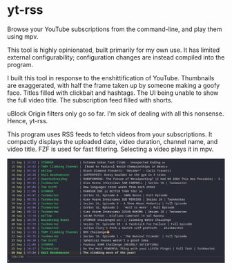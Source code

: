 # yt-rss

Browse your YouTube subscriptions from the command-line, and play them using mpv.

This tool is highly opinionated, built primarily for my own use. It has limited external configurability; configuration changes are instead compiled into the program.

I built this tool in response to the enshittification of YouTube. Thumbnails are exaggerated, with half the frame taken up by someone making a goofy face. Titles filled with clickbait and hashtags. The UI being unable to show the full video title. The subscription feed filled with shorts.

uBlock Origin filters only go so far. I'm sick of dealing with all this nonsense. Hence, yt-rss.

This program uses RSS feeds to fetch videos from your subscriptions. It compactly displays the uploaded date, video duration, channel name, and video title. FZF is used for fast filtering. Selecting a video plays it in mpv.

![Screenshot](screenshot.png)
